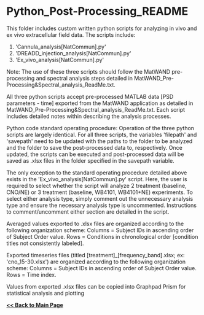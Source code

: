 # Python_Post-Processing_README 

This folder includes custom written python scripts for analyzing in vivo and ex vivo 
extracellular field data. The scripts include: 

1. 'Cannula_analysis[NatCommun].py'  
2. 'DREADD_injection_analysis[NatCommun].py' 
3. 'Ex_vivo_analysis[NatCommun].py' 

Note: 
The use of these three scripts should follow the MatWAND pre-processing and spectral analysis 
steps detailed in MatWAND_Pre-Processing&Spectral_analysis_ReadMe.txt. 

All three python scripts accept pre-processed MATLAB data [PSD parameters - time] exported from 
the MatWAND application as detailed in MatWAND_Pre-Processing&Spectral_analysis_ReadMe.txt. 
Each script includes detailed notes within describing the analysis processes. 

Python code standard operating procedure:
Operation of the three python scripts are largely identical. For all three scripts, the 
variables 'filepath' and 'savepath' need to be updated with the paths to the folder to be 
analyzed and the folder to save the post-processed data to, respectively. Once updated, the 
scripts can be executed and post-processed data will be saved as .xlsx files in the folder 
specified in the savepath variable. 

The only exception to the standard operating procedure detailed above exists in the 
'Ex_vivo_analysis[NatCommun].py' script. Here, the user is required to select whether the 
script will analyze 2 treatment (baseline, CNO/NE) or 3 treatment (baseline, WB4101, WB4101+NE) 
experiments. To select either analysis type, simply comment out the unnecessary analysis type 
and ensure the necessary analysis type is uncommented. Instructions to comment/uncomment either 
section are detailed in the script. 

Averaged values exported to .xlsx files are organized according to the following organization scheme: 
Columns = Subject IDs in ascending order of Subject Order value. 
Rows = Conditions in chronological order [condition titles not consistently labeled]. 

Exported timeseries files (titled [treatment]_[frequency_band].xlsx; ex: 'cno_15-30.xlsx') are 
organized according to the following organization scheme: 
Columns = Subject IDs in ascending order of Subject Order value. 
Rows = Time index. 

Values from exported .xlsx files can be copied into Graphpad Prism for statistical analysis 
and plotting


**[<< Back to Main Page](/README.md)**
